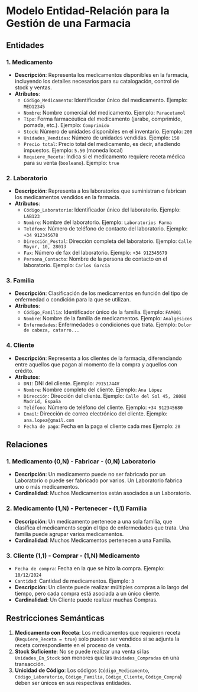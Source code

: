 # Modelo Entidad-Relación para la Gestión de una Farmacia

## Entidades

### 1. Medicamento
- **Descripción**: Representa los medicamentos disponibles en la farmacia, incluyendo los detalles necesarios para su catalogación, control de stock y ventas.
- **Atributos**:
  - `Código_Medicamento`: Identificador único del medicamento. Ejemplo: `MED12345`
  - `Nombre`: Nombre comercial del medicamento. Ejemplo: `Paracetamol`
  - `Tipo`: Forma farmacéutica del medicamento (jarabe, comprimido, pomada, etc.). Ejemplo: `Comprimido`
  - `Stock`: Número de unidades disponibles en el inventario. Ejemplo: `200`
  - `Unidades_Vendidas`: Número de unidades vendidas. Ejemplo: `150`
  - `Precio total`: Precio total del medicamento, es decir, añadiendo impuestos. Ejemplo: `5.50` (moneda local)
  - `Requiere_Receta`: Indica si el medicamento requiere receta médica para su venta (`booleano`). Ejemplo: `true`

### 2. Laboratorio
- **Descripción**: Representa a los laboratorios que suministran o fabrican los medicamentos vendidos en la farmacia.
- **Atributos**:
  - `Código_Laboratorio`: Identificador único del laboratorio. Ejemplo: `LAB123`
  - `Nombre`: Nombre del laboratorio. Ejemplo: `Laboratorios Farma`
  - `Teléfono`: Número de teléfono de contacto del laboratorio. Ejemplo: `+34 912345678`
  - `Dirección_Postal`: Dirección completa del laboratorio. Ejemplo: `Calle Mayor, 10, 28013`
  - `Fax`: Número de fax del laboratorio. Ejemplo: `+34 912345679`
  - `Persona_Contacto`: Nombre de la persona de contacto en el laboratorio. Ejemplo: `Carlos García`

### 3. Familia
- **Descripción**: Clasificación de los medicamentos en función del tipo de enfermedad o condición para la que se utilizan.
- **Atributos**:
  - `Código_Familia`: Identificador único de la familia. Ejemplo: `FAM001`
  - `Nombre`: Nombre de la familia de medicamentos. Ejemplo: `Analgésicos`
  - `Enfermedades`: Enfermedades o condiciones que trata. Ejemplo: `Dolor de cabeza, catarro...`

### 4. Cliente
- **Descripción**: Representa a los clientes de la farmacia, diferenciando entre aquellos que pagan al momento de la compra y aquellos con crédito.
- **Atributos**:
  - `DNI`: DNI del cliente. Ejemplo: `79151744V`
  - `Nombre`: Nombre completo del cliente. Ejemplo: `Ana López`
  - `Dirección`: Dirección del cliente. Ejemplo: `Calle del Sol 45, 28080 Madrid, España`
  - `Teléfono`: Número de teléfono del cliente. Ejemplo: `+34 912345680`
  - `Email`: Dirección de correo electrónico del cliente. Ejemplo: `ana.lopez@gmail.com`
  - `Fecha de pago`: Fecha en la paga el cliente cada mes Ejemplo: `28`

## Relaciones

### 1. Medicamento (0,N) - Fabricar - (0,N) Laboratorio
- **Descripción**: Un medicamento puede no ser fabricado por un Laboratorio o puede ser fabricado por varios. Un Laboratorio fabrica uno o más medicamentos.
- **Cardinalidad**: Muchos Medicamentos están asociados a un Laboratorio.

### 2. Medicamento (1,N) - Pertenecer - (1,1) Familia
- **Descripción**: Un medicamento pertenece a una sola familia, que clasifica el medicamento según el tipo de enfermedades que trata. Una familia puede agrupar varios medicamentos.
- **Cardinalidad**: Muchos Medicamentos pertenecen a una Familia.

### 3. Cliente  (1,1) - Comprar - (1,N) Medicamento
- `Fecha de compra`: Fecha en la que se hizo la compra. Ejemplo: `10/12/2024`
- `Cantidad`: Cantidad de medicamentos. Ejemplo: `3`
- **Descripción**: Un cliente puede realizar múltiples compras a lo largo del tiempo, pero cada compra está asociada a un único cliente.
- **Cardinalidad**: Un Cliente puede realizar muchas Compras.

## Restricciones Semánticas

1. **Medicamento con Receta**: Los medicamentos que requieren receta (`Requiere_Receta = true`) solo pueden ser vendidos si se adjunta la receta correspondiente en el proceso de venta.
2. **Stock Suficiente**: No se puede realizar una venta si las `Unidades_En_Stock` son menores que las `Unidades_Compradas` en una transacción.
3. **Unicidad de Código**: Los códigos (`Código_Medicamento`, `Código_Laboratorio`, `Código_Familia`, `Código_Cliente`, `Código_Compra`) deben ser únicos en sus respectivas entidades.
